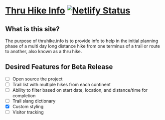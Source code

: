 # [Thru Hike Info](https://thruhike.info/) [![Netlify Status](https://api.netlify.com/api/v1/badges/cbfff0b0-589a-4ba8-a177-e3ca664c03da/deploy-status)](https://app.netlify.com/sites/preeminent-gnome-f9be17/deploys)

## What is this site? 
The purpose of thruhike.info is to provide info to help in the initial planning phase of a multi day long distance hike from one terminus of a trail or route to another, also known as a thru hike. 

## Desired Features for Beta Release
- [ ] Open source the project
- [ ] Trail list with multiple hikes from each continent
- [ ] Ability to filter based on start date, location, and distance/time for completion
- [ ] Trail slang dictionary
- [X] Custom styling
- [ ] Visitor tracking